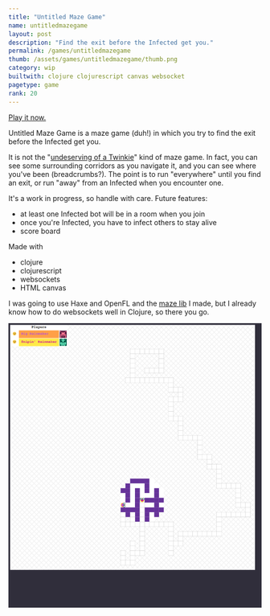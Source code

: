 ```yaml
---
title: "Untitled Maze Game"
name: untitledmazegame
layout: post
description: "Find the exit before the Infected get you."
permalink: /games/untitledmazegame
thumb: /assets/games/untitledmazegame/thumb.png
category: wip
builtwith: clojure clojurescript canvas websocket
pagetype: game
rank: 20
---
```


<span class="highlight">[Play it now.](https://untitled-maze-game.herokuapp.com)</span>

Untitled Maze Game is a maze game (duh!) in which you try to find the exit before the Infected get you.

It is not the "[undeserving of a Twinkie](http://designersnotebook.com/Columns/005_Bad_Game_Designer_1/005_bad_game_designer_1.htm)" kind of maze game. In fact, you can see some surrounding corridors as you navigate it, and you can see where you've been (breadcrumbs?). The point is to run "everywhere" until you find an exit, or run "away" from an Infected when you encounter one.

It's a work in progress, so handle with care. Future features:
- at least one Infected bot will be in a room when you join
- once you're Infected, you have to infect others to stay alive
- score board

Made with
- clojure
- clojurescript
- websockets
- HTML canvas

I was going to use Haxe and OpenFL and the [maze lib](/games/haxe-maze) I made, but I already know how to do websockets well in Clojure, so there you go.

![Obligatory screenshot](/assets/games/untitledmazegame/screenshot.png)